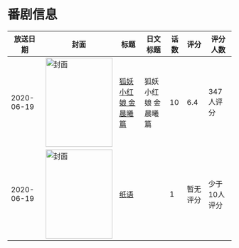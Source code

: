 # 番剧信息

|放送日期|封面|标题|日文标题|话数|评分|评分人数|
|---|---|---|---|---|---|---|
|2020-06-19|<img src="//lain.bgm.tv/pic/cover/c/4c/9e/282635_XT9xt.jpg" alt="封面" style="width:150px;height:200px;object-fit:cover;">|[狐妖小红娘 金晨曦篇](https://bangumi.tv/subject/282635)|狐妖小红娘 金晨曦篇|10|6.4|347人评分|
|2020-06-19|<img src="//lain.bgm.tv/pic/cover/c/45/5d/326979_yvpXb.jpg" alt="封面" style="width:150px;height:200px;object-fit:cover;">|[纸语](https://bangumi.tv/subject/326979)||1|暂无评分|少于10人评分|
